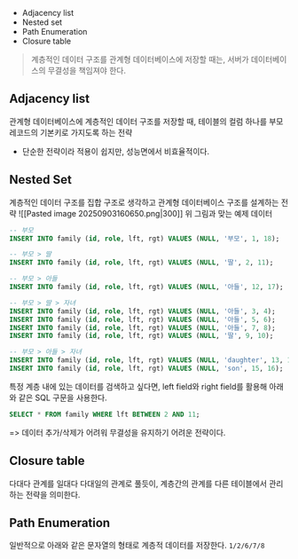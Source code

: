- Adjacency list
- Nested set
- Path Enumeration
- Closure table

> 계층적인 데이터 구조를 관계형 데이터베이스에 저장할 때는, 서버가 데이터베이스의 무결성을 책임져야 한다.
## Adjacency list
관계형 데이터베이스에 계층적인 데이터 구조를 저장할 때, 테이블의 컬럼 하나를 부모 레코드의 기본키로 가지도록 하는 전략
- 단순한 전략이라 적용이 쉽지만, 성능면에서 비효율적이다.
## Nested Set
계층적인 데이터 구조를 집합 구조로 생각하고 관계형 데이터베이스 구조를 설계하는 전략
![[Pasted image 20250903160650.png|300]]
위 그림과 맞는 예제 데이터
```sql
-- 부모
INSERT INTO family (id, role, lft, rgt) VALUES (NULL, '부모', 1, 18);

-- 부모 > 딸
INSERT INTO family (id, role, lft, rgt) VALUES (NULL, '딸', 2, 11);

-- 부모 > 아들
INSERT INTO family (id, role, lft, rgt) VALUES (NULL, '아들', 12, 17);

-- 부모 > 딸 > 자녀
INSERT INTO family (id, role, lft, rgt) VALUES (NULL, '아들', 3, 4);
INSERT INTO family (id, role, lft, rgt) VALUES (NULL, '아들', 5, 6);
INSERT INTO family (id, role, lft, rgt) VALUES (NULL, '아들', 7, 8);
INSERT INTO family (id, role, lft, rgt) VALUES (NULL, '딸', 9, 10);

-- 부모 > 아들 > 자녀
INSERT INTO family (id, role, lft, rgt) VALUES (NULL, 'daughter', 13, 14);
INSERT INTO family (id, role, lft, rgt) VALUES (NULL, 'son', 15, 16);
```

특정 계층 내에 있는 데이터를 검색하고 싶다면, left field와 right field를 활용해 아래와 같은 SQL 구문을 사용한다.
```sql
SELECT * FROM family WHERE lft BETWEEN 2 AND 11;
```
=> 데이터 추가/삭제가 어려워 무결성을 유지하기 어려운 전략이다.
## Closure table
다대다 관계를 일대다 다대일의 관계로 풀듯이, 계층간의 관계를 다른 테이블에서 관리하는 전략을 의미한다.

## Path Enumeration
일반적으로 아래와 같은 문자열의 형태로 계층적 데이터를 저장한다.
`1/2/6/7/8`
